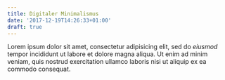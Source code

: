 ```yaml
---
title: Digitaler Minimalismus
date: '2017-12-19T14:26:33+01:00'
draft: true
---
```


Lorem ipsum dolor sit amet, consectetur adipisicing elit, sed do *eiusmod* tempor incididunt ut labore et dolore magna aliqua. Ut enim ad minim veniam, quis nostrud exercitation ullamco laboris nisi ut aliquip ex ea commodo consequat.